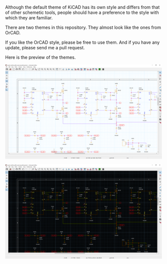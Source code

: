 Although the default theme of KiCAD has its own style and differs from that of other schemetic tools, people should have a preference to the style with which they are familiar.

There are two themes in this repository. They almost look like the ones from OrCAD.

If you like the OrCAD style, please be free to use them. And if you have any update, please send me a pull request.

Here is the preview of the themes.

![light theme](./res/light_theme.PNG)

![dark theme](./res/dark_theme.PNG)
